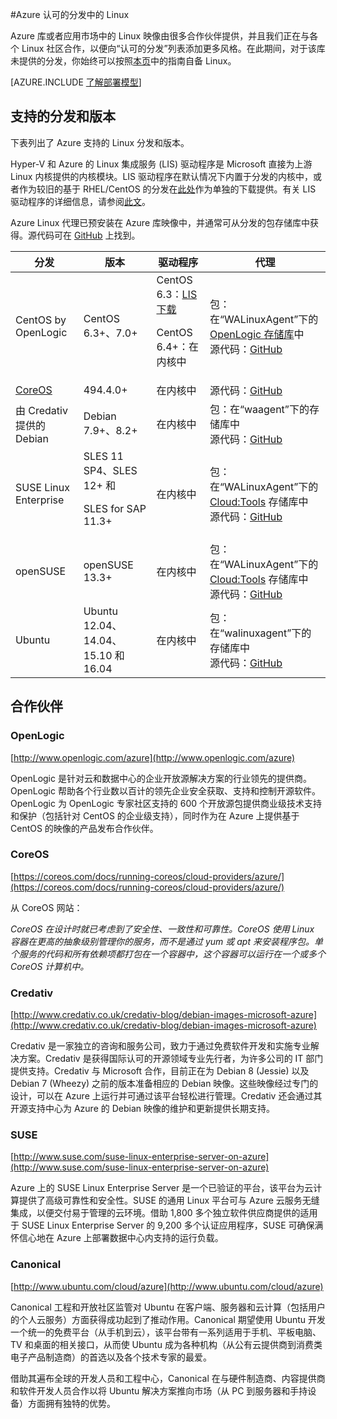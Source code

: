 <properties
	pageTitle="Linux 的认可分发 | Azure"
	description="了解 Azure 认可的分发中的 Linux，包括 Ubuntu、OpenLogic、Oracle 和 SUSE 的指南。"
	services="virtual-machines"
	documentationCenter=""
	authors="szarkos"
	manager="timlt"
	editor="tysonn"
	tags="azure-service-management,azure-resource-manager"
	/>

<tags
	ms.service="virtual-machines-linux"
	ms.date="07/13/2016"
	wacn.date="08/23/2016"/>



#Azure 认可的分发中的 Linux

Azure 库或者应用市场中的 Linux 映像由很多合作伙伴提供，并且我们正在与各个 Linux 社区合作，以便向“认可的分发”列表添加更多风格。在此期间，对于该库未提供的分发，你始终可以按照[本页](/documentation/articles/virtual-machines-linux-classic-create-upload-vhd/)中的指南自备 Linux。

[AZURE.INCLUDE [了解部署模型](../../includes/learn-about-deployment-models-both-include.md)]


## 支持的分发和版本 ##

下表列出了 Azure 支持的 Linux 分发和版本。

Hyper-V 和 Azure 的 Linux 集成服务 (LIS) 驱动程序是 Microsoft 直接为上游 Linux 内核提供的内核模块。LIS 驱动程序在默认情况下内置于分发的内核中，或者作为较旧的基于 RHEL/CentOS 的分发在[此处](http://go.microsoft.com/fwlink/?LinkID=403033&clcid=0x409)作为单独的下载提供。有关 LIS 驱动程序的详细信息，请参阅[此文](/documentation/articles/virtual-machines-linux-create-upload-generic/#linux-kernel-requirements)。

Azure Linux 代理已预安装在 Azure 库映像中，并通常可从分发的包存储库中获得。源代码可在 [GitHub](https://github.com/azure/walinuxagent) 上找到。

分发|版本|驱动程序|代理
---|---|---|---
CentOS by OpenLogic |CentOS 6.3+、7.0+| CentOS 6.3：[LIS 下载](http://go.microsoft.com/fwlink/?LinkID=403033&clcid=0x409)<p>CentOS 6.4+：在内核中|包：在“WALinuxAgent”下的 [OpenLogic 存储库](http://olcentgbl.trafficmanager.net/openlogic/6/openlogic/x86_64/RPMS/)中<br/>源代码：[GitHub](https://github.com/Azure/WALinuxAgent)
[CoreOS](https://coreos.com/docs/running-coreos/cloud-providers/azure/)|494.4.0+ |在内核中|源代码：[GitHub](https://github.com/coreos/coreos-overlay/tree/master/app-emulation/wa-linux-agent)
由 Credativ 提供的 Debian |Debian 7.9+、8.2+|在内核中|包：在“waagent”下的存储库中<br/>源代码：[GitHub](https://github.com/Azure/WALinuxAgent)
SUSE Linux Enterprise |SLES 11 SP4、SLES 12+ 和 <p> SLES for SAP 11.3+ |在内核中|包：在“WALinuxAgent”下的 [Cloud:Tools](https://build.opensuse.org/project/show/Cloud:Tools) 存储库中<br/>源代码：[GitHub](http://go.microsoft.com/fwlink/p/?LinkID=250998)
openSUSE |openSUSE 13.3+|在内核中|包：在“WALinuxAgent”下的 [Cloud:Tools](https://build.opensuse.org/project/show/Cloud:Tools) 存储库中<br/>源代码：[GitHub](https://github.com/Azure/WALinuxAgent)
Ubuntu|Ubuntu 12.04、14.04、15.10 和 16.04|在内核中|包：在“walinuxagent”下的存储库中<br/>源代码：[GitHub](https://github.com/Azure/WALinuxAgent)
## 合作伙伴

### OpenLogic
[http://www.openlogic.com/azure](http://www.openlogic.com/azure)

OpenLogic 是针对云和数据中心的企业开放源解决方案的行业领先的提供商。OpenLogic 帮助各个行业数以百计的领先企业安全获取、支持和控制开源软件。OpenLogic 为 OpenLogic 专家社区支持的 600 个开放源包提供商业级技术支持和保护（包括针对 CentOS 的企业级支持），同时作为在 Azure 上提供基于 CentOS 的映像的产品发布合作伙伴。

### CoreOS
[https://coreos.com/docs/running-coreos/cloud-providers/azure/](https://coreos.com/docs/running-coreos/cloud-providers/azure/)

从 CoreOS 网站：

*CoreOS 在设计时就已考虑到了安全性、一致性和可靠性。CoreOS 使用 Linux 容器在更高的抽象级别管理你的服务，而不是通过 yum 或 apt 来安装程序包。单个服务的代码和所有依赖项都打包在一个容器中，这个容器可以运行在一个或多个 CoreOS 计算机中。*

### Credativ
[http://www.credativ.co.uk/credativ-blog/debian-images-microsoft-azure](http://www.credativ.co.uk/credativ-blog/debian-images-microsoft-azure)

Credativ 是一家独立的咨询和服务公司，致力于通过免费软件开发和实施专业解决方案。Credativ 是获得国际认可的开源领域专业先行者，为许多公司的 IT 部门提供支持。Credativ 与 Microsoft 合作，目前正在为 Debian 8 (Jessie) 以及 Debian 7 (Wheezy) 之前的版本准备相应的 Debian 映像。这些映像经过专门的设计，可以在 Azure 上运行并可通过该平台轻松进行管理。Credativ 还会通过其开源支持中心为 Azure 的 Debian 映像的维护和更新提供长期支持。

### SUSE
[http://www.suse.com/suse-linux-enterprise-server-on-azure](http://www.suse.com/suse-linux-enterprise-server-on-azure)

Azure 上的 SUSE Linux Enterprise Server 是一个已验证的平台，该平台为云计算提供了高级可靠性和安全性。SUSE 的通用 Linux 平台可与 Azure 云服务无缝集成，以便交付易于管理的云环境。借助 1,800 多个独立软件供应商提供的适用于 SUSE Linux Enterprise Server 的 9,200 多个认证应用程序，SUSE 可确保满怀信心地在 Azure 上部署数据中心内支持的运行负载。

### Canonical
[http://www.ubuntu.com/cloud/azure](http://www.ubuntu.com/cloud/azure)

Canonical 工程和开放社区监管对 Ubuntu 在客户端、服务器和云计算（包括用户的个人云服务）方面获得成功起到了推动作用。Canonical 期望使用 Ubuntu 开发一个统一的免费平台（从手机到云），该平台带有一系列适用于手机、平板电脑、TV 和桌面的相关接口，从而使 Ubuntu 成为各种机构（从公有云提供商到消费类电子产品制造商）的首选以及各个技术专家的最爱。

借助其遍布全球的开发人员和工程中心，Canonical 在与硬件制造商、内容提供商和软件开发人员合作以将 Ubuntu 解决方案推向市场（从 PC 到服务器和手持设备）方面拥有独特的优势。

<!---HONumber=Mooncake_0118_2016-->
